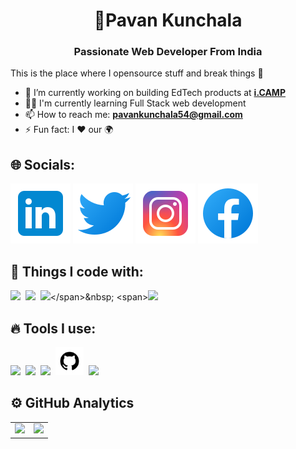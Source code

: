 <h1 align="center">💫Pavan Kunchala</h1>
<h3 align="center">Passionate Web Developer From India</h3>

This is the place where I opensource stuff and break things 🤣
- 🧠 I’m currently working on building EdTech products at **[i.CAMP](https://i.camp/)**
- 👨‍💻 I'm currently learning Full Stack web development
- 📫 How to reach me: **pavankunchala54@gmail.com**
- ⚡ Fun fact: I ❤️ our 🌍

## 🌐 Socials:
[![LinkedIn](./linkedin.svg)](https://www.linkedin.com/in/pavankunchala00/) [![Twitter](./twitter.svg)](https://twitter.com/PavanKunchala4) [![Instagram](./instagram.svg)](https://www.instagram.com/ipavan_teja/) [![Facebook](./facebook.svg)](https://www.facebook.com/profile.php?id=100072757071269) 

## 🎯 Things I code with:
<span>[<img src="https://cdn.jsdelivr.net/gh/devicons/devicon@latest/icons/html5/html5-original.svg" width="35px">](https://html.com/)</span>&nbsp;
<span>[<img src="https://cdn.jsdelivr.net/gh/devicons/devicon@latest/icons/css3/css3-original.svg" width="35px">](https://en.wikipedia.org/wiki/CSS)</span>&nbsp;
<span>[<img src="https://cdn.jsdelivr.net/gh/devicons/devicon/icons/c/c-original.svg" width="40px">](https://en.wikipedia.org/wiki/C_(programming_language))</span>&nbsp;
<span>[<img src="https://cdn.jsdelivr.net/gh/devicons/devicon@latest/icons/javascript/javascript-original.svg" width="40px">](https://www.javascript.com/)</span>&nbsp;

## 🔥 Tools I use:
<span>[<img src="https://cdn.jsdelivr.net/gh/devicons/devicon/icons/npm/npm-original-wordmark.svg" width="35px">](https://www.npmjs.com/)</span>&nbsp;
<span>[<img src="https://cdn.jsdelivr.net/gh/devicons/devicon/icons/vscode/vscode-original.svg" width="35px">](https://code.visualstudio.com/)</span>&nbsp;
<span>[<img src="https://cdn.jsdelivr.net/gh/devicons/devicon@latest/icons/git/git-plain.svg" width="35px">](https://git-scm.com/)</span>&nbsp;
<span>[<img src="./github.svg" width="45px">](https://github.com/)</span>&nbsp;
<span>[<img src="https://avatars.githubusercontent.com/u/10251060?s=200&v=4" width="35px">](https://www.postman.com/)</span>&nbsp;

<!-- ![Pavan's GitHub stats](https://github-readme-stats.vercel.app/api?username=ipavanteja&show_icons=true&theme=tokyonight) -->

## ⚙️ GitHub Analytics

<table style="border: none;">
  <tr>
    <td style="border: none;">
      <a href="https://github.com/ipavanteja">
        <img height="170em" src="https://github-readme-stats-eight-theta.vercel.app/api?username=ipavanteja&show_icons=true&theme=algolia&include_all_commits=true&count_private=true"/>
      </a>
    </td>
    <td style="border: none;">
      <a href="https://github.com/ipavanteja">
        <img height="170em" src="https://github-readme-stats-eight-theta.vercel.app/api/top-langs/?username=ipavanteja&layout=compact&langs_count=8&theme=algolia&include_all_commits=true&count_private=true"/>
      </a>
    </td>
  </tr>
</table>

